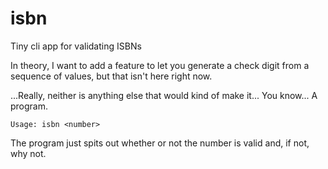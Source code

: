 # isbn
Tiny cli app for validating ISBNs

In theory, I want to add a feature to let you generate a check digit from a sequence of values, but that isn't here right now.

...Really, neither is anything else that would kind of make it... You know... A program.

    Usage: isbn <number>

The program just spits out whether or not the number is valid and, if not, why not.
